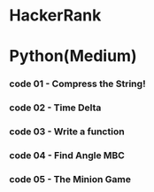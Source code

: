 # HackerRank
# Python(Medium)

### code 01 - Compress the String!
### code 02 - Time Delta
### code 03 - Write a function
### code 04 - Find Angle MBC
### code 05 - The Minion Game